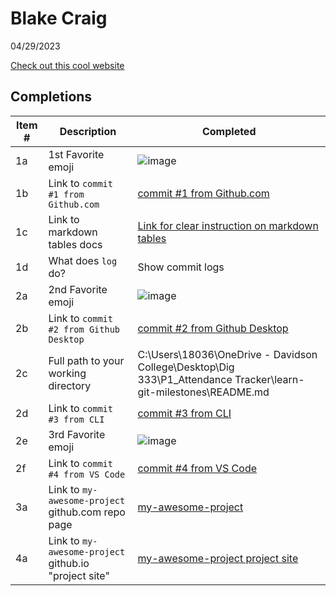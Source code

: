 # **Blake Craig**
04/29/2023

[Check out this cool website](https://www.youtube.com/watch?v=dQw4w9WgXcQ)

## Completions

Item # | Description | Completed
--- | --- | ---
1a | 1st Favorite emoji | ![image](https://user-images.githubusercontent.com/112400887/235323735-434eb513-641c-444c-8db4-760a7269face.png)
1b | Link to `commit #1 from Github.com` |[commit #1 from Github.com](https://github.com/blakecraig25/learn-git-milestones/commit/0b60c1406b63e455c99e21a1b4e000524646c1c0)
1c | Link to markdown tables docs |[Link for clear instruction on markdown tables](https://www.markdownguide.org/extended-syntax/)
1d | What does `log` do? | Show commit logs
2a | 2nd Favorite emoji |![image](https://em-content.zobj.net/thumbs/160/apple/325/dotted-line-face_1fae5.png)
2b | Link to `commit #2 from Github Desktop` |[commit #2 from Github Desktop](https://github.com/blakecraig25/learn-git-milestones/commit/543de124ebfbf5916d72f242982039be5377ddf0)
2c | Full path to your working directory |C:\Users\18036\OneDrive - Davidson College\Desktop\Dig 333\P1_Attendance Tracker\learn-git-milestones\README.md
2d | Link to `commit #3 from CLI` |[commit #3 from CLI](https://github.com/blakecraig25/learn-git-milestones/commit/182b117c01e4c5def59f136629fb3a9f8cbdaa91)
2e | 3rd Favorite emoji |![image](https://em-content.zobj.net/thumbs/160/apple/81/playing-card-black-joker_1f0cf.png)
2f | Link to `commit #4 from VS Code` |[commit #4 from VS Code](https://github.com/blakecraig25/learn-git-milestones/commit/07a49551c92aaa3969b04c0054b9621ca4a51d4f)
3a | Link to `my-awesome-project` github.com repo page |[my-awesome-project](https://github.com/blakecraig25/my-awesome-project)
4a | Link to `my-awesome-project` github.io "project site" |[my-awesome-project project site](https://blakecraig25.github.io/my-awesome-project/)
 